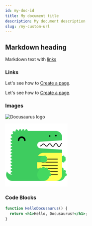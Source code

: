```yaml
---
id: my-doc-id
title: My document title
description: My document description
slug: /my-custom-url
---
```


## Markdown heading

Markdown text with [links](./hello.md)

### Links
<!-- url path -->
Let's see how to [Create a page](/docs/tutorial-basics/create-a-page).
<!-- relative file path -->
Let's see how to [Create a page](./tutorial-basics/create-a-page.md).

### Images
<!-- absolute path -->
![Docusaurus logo](/img/docusaurus.png)
<!-- relative -->
![Docusaurus logo](../static/img/docusaurus.png)

### Code Blocks
```jsx title="src/components/HelloDocusaurus.js"
function HelloDocusaurus() {
  return <h1>Hello, Docusaurus!</h1>;
}
```